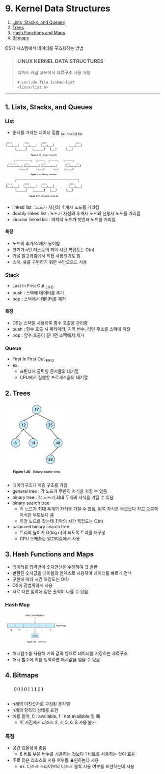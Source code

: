 # 9. Kernel Data Structures

1. [Lists, Stacks, and Queues](#1-lists-stacks-and-queues)
2. [Trees](#2-trees)
3. [Hash Functions and Maps](#3-hash-functions-and-maps)
4. [Bitmaps](#4-bitmaps)

OS가 시스템에서 데이터를 구조화하는 방법

> ### LINUX KERNEL DATA STRUCTURES
> 
> 리눅스 커널 코드에서 자료구조 사용 가능
> ```shell
> # include file linked-list
> <linux/list.h>
> ```


---

## 1. Lists, Stacks, and Queues

### List

- 순서를 가지는 데이터 집합 <sub>ex. linked list</sub>

<img src="img.png"  width="50%"/>  
<img src="img_1.png"  width="50%"/>  
<img src="img_2.png"  width="50%"/>  

- linked list : 노드가 자신의 후계자 노드를 가리킴
- doubly linked list : 노드가 자신의 후계자 노드와 선행자 노드를 가리킴
- circular linked list : 마지막 노드가 첫번째 노드를 가리킴

#### 특징

- 노드의 추가/삭제가 용이함
- 크기가 n인 리스트의 최악 시간 복잡도는 O(n)
- 커널 알고리즘에서 직접 사용되기도 함
- 스택, 큐를 구현하기 위한 수단으로도 사용

### Stack

- Last In First Out <sub>LIFO</sub>
- push : 스택에 데이터를 추가
- pop : 스택에서 데이터를 제거

#### 특징

- OS는 스택을 사용하여 함수 호출을 관리함
- push : 함수 호출 시 파라미터, 지역 변수, 리턴 주소를 스택에 저장
- pop : 함수 호출이 끝나면 스택에서 제거

### Queue

- First In First Out <sub>FIFO</sub>
- ex.
    - 프린터에 출력할 문서들의 대기열
    - CPU에서 실행할 프로세스들의 대기열

## 2. Trees

<img src="img_3.png"  width="40%"/>

- 데이터구조가 계층 구조를 가짐
- general tree : 각 노드가 무한히 자식을 가질 수 있음
- binary tree : 각 노드가 최대 두개의 자식을 가질 수 있음
- binary search tree
    - 각 노드가 최대 두개의 자식을 가질 수 있음, 왼쪽 자식은 부모보다 작고 오른쪽 자식은 부모보다 큼
    - 특정 노드를 찾는데 최악의 시간 복잡도는 O(n)
- balanced binary search tree
    - 트리의 높이가 O(log n)이 되도록 트리를 재구성
    - CPU 스케줄링 알고리즘에서 사용

## 3. Hash Functions and Maps

- 데이터를 입력받아 숫자연산을 수행하여 값 반환
- 반환된 숫자값을 테이블의 인덱스로 사용하여 데이터를 빠르게 검색
- 구현에 따라 시간 복잡도는 O(1)
- OS에 광범위하게 사용
- 서로 다른 입력에 같은 출력이 나올 수 있음

### Hash Map

<img src="img_4.png"  width="40%"/>

- 해시함수를 사용해 키와 값의 쌍으로 데이터를 저장하는 자료구조
- 해시 함수에 키를 입력하면 해시값을 얻을 수 있음

## 4. Bitmaps

<img src="img_5.png"  width="30%"/>

- n개의 이진숫자로 구성된 문자열
- n개의 항목의 상태를 표현
- 예를 들어, 0 : available, 1 : not available 일 떄
    - 위 사진에서 리소스 2, 4, 5, 6, 8 사용 불가

### 특징

- 공간 효율성이 좋음
    - 8 비트 부울 변수를 사용하는 것보다 1 비트를 사용하는 것이 효율
- 주로 많은 리소스의 사용 여부를 표현하는데 사용
    - ex. 디스크 드라이브의 디스크 블록 사용 여부를 표현하는데 사용